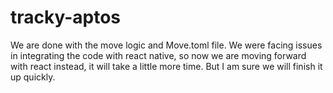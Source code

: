 # tracky-aptos

We are done with the move logic and Move.toml file.
We were facing issues in integrating the code with react native, so now we are moving forward with react instead, it will take a little more time. But I am sure we will finish it up quickly.

